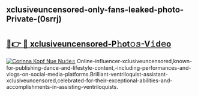 ## xclusiveuncensored-only-fans​-leaked-photo​-Private-(0srrj)


# <h2><a href="https://mediaupload.pro?title=xclusiveuncensored&ref=git">🔗👉 🔴 xclusiveuncensored-P𝚑ot𝚘𝚜-V𝚒d𝚎o</a></h2>

[![Corinna Kopf Nue Nu𝚍e𝚜](https://i.imgur.com/0qMVB7G.gif)](https://mediaupload.pro?title=xclusiveuncensored&ref=git)
Online-influencer-xclusiveuncensored,known-for-publishing-dance-and-lifestyle-content,-including-performances-and-vlogs-on-social-media-platforms.Brilliant-ventriloquist-assistant-xclusiveuncensored,celebrated-for-their-exceptional-abilities-and-accomplishments-in-assisting-ventriloquists.  
